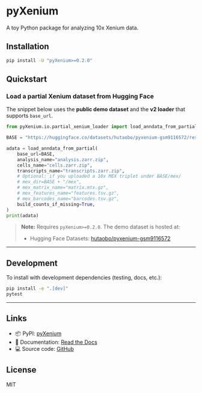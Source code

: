 # pyXenium

A toy Python package for analyzing 10x Xenium data.

## Installation

```bash
pip install -U "pyXenium>=0.2.0"
```

## Quickstart

### Load a partial Xenium dataset from Hugging Face

The snippet below uses the **public demo dataset** and the **v2 loader** that supports `base_url`.

```python
from pyXenium.io.partial_xenium_loader import load_anndata_from_partial

BASE = "https://huggingface.co/datasets/hutaobo/pyxenium-gsm9116572/resolve/main"

adata = load_anndata_from_partial(
    base_url=BASE,
    analysis_name="analysis.zarr.zip",
    cells_name="cells.zarr.zip",
    transcripts_name="transcripts.zarr.zip",
    # Optional: if you uploaded a 10x MEX triplet under BASE/mex/
    # mex_dir=BASE + "/mex",
    # mex_matrix_name="matrix.mtx.gz",
    # mex_features_name="features.tsv.gz",
    # mex_barcodes_name="barcodes.tsv.gz",
    build_counts_if_missing=True,
)
print(adata)
```

> **Note:** Requires `pyXenium>=0.2.0`.
> The demo dataset is hosted at:
> - Hugging Face Datasets: [hutaobo/pyxenium-gsm9116572](https://huggingface.co/datasets/hutaobo/pyxenium-gsm9116572)

---

## Development

To install with development dependencies (testing, docs, etc.):

```bash
pip install -e ".[dev]"
pytest
```

---

## Links

- 📦 PyPI: [pyXenium](https://pypi.org/project/pyXenium/)
- 📖 Documentation: [Read the Docs](https://pyxenium.readthedocs.io/en/latest/)
- 💻 Source code: [GitHub](https://github.com/hutaobo/pyXenium)

## License

MIT
